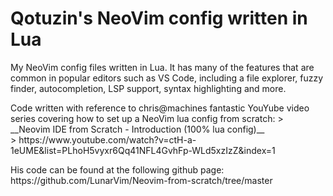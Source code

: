 # Qotuzin's NeoVim config written in Lua

<p>
My NeoVim config files written in Lua. It has many of the features that are common in popular editors such as  VS Code, including a file explorer, fuzzy finder, autocompletion, LSP support, syntax highlighting and more.
</p>

<p>
Code written with reference to chris@machines fantastic YouYube video series covering how to set up a NeoVim lua config from scratch:
> __Neovim IDE from Scratch - Introduction (100% lua config)__<br>
> https://www.youtube.com/watch?v=ctH-a-1eUME&list=PLhoH5vyxr6Qq41NFL4GvhFp-WLd5xzIzZ&index=1
</p>

<p>
His code can be found at the following github page:<br>
https://github.com/LunarVim/Neovim-from-scratch/tree/master
</p>
